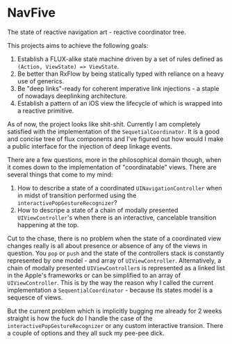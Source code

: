 # NavFive

The state of reactive navigation art - reactive coordinator tree.

This projects aims to achieve the following goals:

1. Establish a FLUX-alike state machine driven by a set of rules defined as `(Action, ViewState) => ViewState`.
1. Be better than RxFlow by being statically typed with reliance on a heavy use of generics.
1. Be "deep links"-ready for coherent imperative link injections - a staple of nowadays deeplinking architecture.
1. Establish a pattern of an iOS view the lifecycle of which is wrapped into a reactive primitive.

As of now, the project looks like shit-shit. Currently I am completely satisfied with the implementation of the `SequetialCoordinator`. It is a good and concise tree of flux components and I've figured out how would I make a public interface for the injection of deep linkage events.

There are a few questions, more in the philosophical domain though, when it comes down to the implementation of "coordinatable" views. There are several things that come to my mind:

1. How to describe a state of a coordinated `UINavigationController` when in midst of transition performed using the `interactivePopGestureRecognizer`?
1. How to descripe a state of a chain of modally presented `UIViewController`'s when there is an interactive, cancelable transition happening at the top.

Cut to the chase, there is no problem when the state of a coordinated view changes really is all about presence or absence of any of the views in question. You `pop` or `push` and the state of the controllers stack is constantly represented by one model - and array of `UIViewController`. Alternatively, a chain of modally presented `UIViewController`s is represented as a linked list in the Apple's frameworks or can be simplified to an array of `UIViewController`. This is by the way the reason why I called the current implementation a `SequentialCoordinator` - because its states model is a sequesce of views.

But the current problem which is implicitly bugging me already for 2 weeks straight is how the fuck do I handle the case of the `interactivePopGestureRecognizer` or any custom interactive transion. There a couple of options and they all suck my pee-pee dick.
